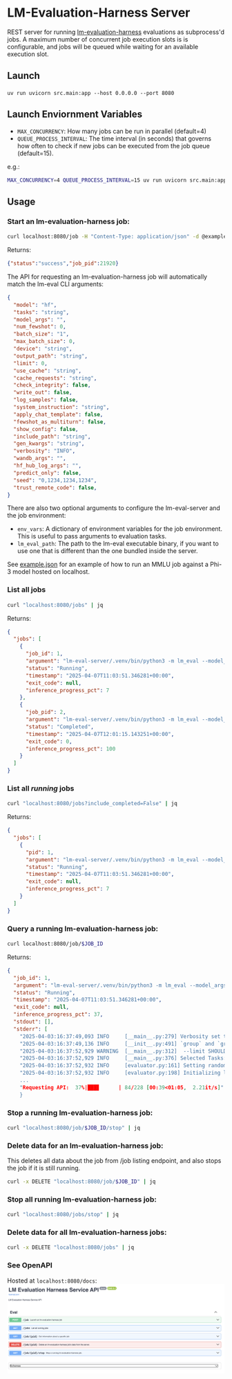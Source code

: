 # LM-Evaluation-Harness Server
REST server for running [lm-evaluation-harness](https://github.com/EleutherAI/lm-evaluation-harness/blob/main/lm_eval/__main__.py) evaluations as subprocess'd jobs. A maximum number of 
concurrent job execution slots is is configurable, and jobs will be queued while waiting for an available execution slot. 

## Launch
`uv run uvicorn src.main:app --host 0.0.0.0 --port 8080 `

## Launch Enviornment Variables
* `MAX_CONCURRENCY`: How many jobs can be run in parallel (default=4)
* `QUEUE_PROCESS_INTERVAL`: The time interval (in seconds) that governs how often to check if new jobs can be executed from the job queue (default=15).

e.g.:
```bash
MAX_CONCURRENCY=4 QUEUE_PROCESS_INTERVAL=15 uv run uvicorn src.main:app --host 0.0.0.0 --port 8080
```

## Usage
### Start an lm-evaluation-harness job:
```bash
curl localhost:8080/job -H "Content-Type: application/json" -d @example.json
```
Returns:
```json
{"status":"success","job_pid":21920}
```

The API for requesting an lm-evaluation-harness job will automatically match the lm-eval CLI arguments:
```json
{
  "model": "hf",
  "tasks": "string",
  "model_args": "",
  "num_fewshot": 0,
  "batch_size": "1",
  "max_batch_size": 0,
  "device": "string",
  "output_path": "string",
  "limit": 0,
  "use_cache": "string",
  "cache_requests": "string",
  "check_integrity": false,
  "write_out": false,
  "log_samples": false,
  "system_instruction": "string",
  "apply_chat_template": false,
  "fewshot_as_multiturn": false,
  "show_config": false,
  "include_path": "string",
  "gen_kwargs": "string",
  "verbosity": "INFO",
  "wandb_args": "",
  "hf_hub_log_args": "",
  "predict_only": false,
  "seed": "0,1234,1234,1234",
  "trust_remote_code": false,
}
```
There are also two optional arguments to configure the lm-eval-server and the job environment:
* `env_vars`: A dictionary of environment variables for the job environment. This is useful to pass arguments to evaluation tasks.
* `lm_eval_path`: The path to the lm-eval executable binary, if you want to use one that is different than the one bundled inside the server.



See [example.json](example.json) for an example of how to run an MMLU job against a Phi-3 model hosted on localhost.

### List all jobs
```bash
curl "localhost:8080/jobs" | jq
```

Returns:
```json
{
  "jobs": [
    {
      "job_id": 1,
      "argument": "lm-eval-server/.venv/bin/python3 -m lm_eval --model_args model=phi3,base_url=http://localhost:8081/v1/completions,num_concurrent=1,max_retries=3,tokenized_requests=False,tokenizer=microsoft/Phi-3-mini-4k-instruct --limit 1.0 --model local-completions --tasks mmlu",
      "status": "Running",
      "timestamp": "2025-04-07T11:03:51.346281+00:00",
      "exit_code": null,
      "inference_progress_pct": 7
    },
    {
      "job_pid": 2,
      "argument": "lm-eval-server/.venv/bin/python3 -m lm_eval --model_args model=phi3,base_url=http://localhost:8081/v1/completions,num_concurrent=1,max_retries=3,tokenized_requests=False,tokenizer=microsoft/Phi-3-mini-4k-instruct --limit 1.0 --model local-completions --tasks mmlu",
      "status": "Completed",
      "timestamp": "2025-04-07T12:01:15.143251+00:00",
      "exit_code": 0,
      "inference_progress_pct": 100
    }
  ]
}
```
### List all *running* jobs
```bash
curl "localhost:8080/jobs?include_completed=False" | jq
```
Returns:
```json
{
  "jobs": [
    {
      "pid": 1,
      "argument": "lm-eval-server/.venv/bin/python3 -m lm_eval --model_args model=phi3,base_url=http://localhost:8081/v1/completions,num_concurrent=1,max_retries=3,tokenized_requests=False,tokenizer=microsoft/Phi-3-mini-4k-instruct --limit 1.0 --model local-completions --tasks mmlu",
      "status": "Running",
      "timestamp": "2025-04-07T11:03:51.346281+00:00",
      "exit_code": null,
      "inference_progress_pct": 7
    }
  ]
}
```


### Query a running lm-evaluation-harness job:
```bash
curl localhost:8080/job/$JOB_ID
```
Returns:
```json
{
  "job_id": 1,
  "argument": "lm-eval-server/.venv/bin/python3 -m lm_eval --model_args model=phi3,base_url=http://localhost:8081/v1/completions,num_concurrent=1,max_retries=3,tokenized_requests=False,tokenizer=microsoft/Phi-3-mini-4k-instruct --limit 1.0 --model local-completions --tasks mmlu",
  "status": "Running",
  "timestamp": "2025-04-07T11:03:51.346281+00:00",
  "exit_code": null,
  "inference_progress_pct": 37,
  "stdout": [],
  "stderr": [
    "2025-04-03:16:37:49,093 INFO     [__main__.py:279] Verbosity set to INFO\n",
    "2025-04-03:16:37:49,136 INFO     [__init__.py:491] `group` and `group_alias` keys in TaskConfigs are deprecated and will be removed in v0.4.5 of lm_eval. The new `tag` field will be used to allow for a shortcut to a group of tasks one does not wish to aggregate metrics across. `group`s which aggregate across subtasks must be only defined in a separate group config file, which will be the official way to create groups that support cross-task aggregation as in `mmlu`. Please see the v0.4.4 patch notes and our documentation: https://github.com/EleutherAI/lm-evaluation-harness/blob/main/docs/new_task_guide.md#advanced-group-configs for more information.\n",
    "2025-04-03:16:37:52,929 WARNING  [__main__.py:312]  --limit SHOULD ONLY BE USED FOR TESTING.REAL METRICS SHOULD NOT BE COMPUTED USING LIMIT.\n",
    "2025-04-03:16:37:52,929 INFO     [__main__.py:376] Selected Tasks: ['mmlu']\n",
    "2025-04-03:16:37:52,932 INFO     [evaluator.py:161] Setting random seed to 0 | Setting numpy seed to 1234 | Setting torch manual seed to 1234\n",
    "2025-04-03:16:37:52,932 INFO     [evaluator.py:198] Initializing local-completions model, with arguments: {'model': 'phi3', 'base_url': 'http:
    ...
    "Requesting API:  37%|███▋      | 84/228 [00:39<01:05,  2.21it/s]"
    }
```

### Stop a running lm-evaluation-harness job:
```bash
curl "localhost:8080/job/$JOB_ID/stop" | jq
```

### Delete data for an lm-evaluation-harness job:
This deletes all data about the job from /job listing endpoint, and also stops the job if it is still running.
```bash
curl -x DELETE "localhost:8080/job/$JOB_ID" | jq
```

### Stop all running lm-evaluation-harness job:
```bash
curl "localhost:8080/jobs/stop" | jq
```

### Delete data for all lm-evaluation-harness jobs:
```bash
curl -x DELETE "localhost:8080/jobs" | jq
```

### See OpenAPI
Hosted at `localhost:8080/docs`:
![imgs/openapi.png](imgs/openapi.png)
